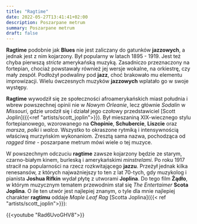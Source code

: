 ```yaml
---
title: "Ragtime"
date: 2022-05-27T13:41:41+02:00
description: Poszarpane metrum
summary: Poszarpane metrum
draft: false
---
```

__Ragtime__ podobnie jak __Blues__ nie jest zaliczany do gatunków __jazzowych__, a jednak jest z nim kojarzony.
Był popularny w latach 1895 - 1919. Jest też chyba pierwszą _stricte_ amerykańską muzyką. Zasadniczo
przeznaczony na fortepian, chociaż powstawały również jej wersje wokalne, na orkiestrę, czy mały zespół. Podłożył podwaliny pod
__jazz__, choć brakowało mu elementu improwizacji. Wielu ówczesnych muzyków __jazzowych__ wplatało go w swoje występy.

__Ragtime__ wywodził się ze społeczności afroamerykańskich miast południa i wbrew powszechnej opinii nie w *Nowym Orleanie*, lecz głównie *Sodalin* w *Missouri*, gdzie urodził się i działał jego czołowy przedstawiciel [Scott Joplin]({{<ref "artists/scott_joplin">}}).
Był mieszaniną XIX-wiecznego stylu fortepianowego, wzorowanego na __Chopinie__, __Schubercie__, __Liszcie__ oraz *marsza*, *polki* i *walca*. Wszystko to okraszone rytmiką i intensywnością właściwą murzyńskim wykonaniom. Zresztą sama nazwa, pochodząca od *ragged time* - poszarpane metrum mówi wiele o tej muzyce.

W powszechnym odczuciu __ragtime__ zawsze kojarzony będzie ze starym, czarno-białym kinem, burleską i amerykańskimi _minstrelami_. Po roku 1917 stracił na popularności na rzecz rozkwitającego __jazzu__. Przeżył jednak kilka renesansów, z których
najważniejszy to ten z lat 70-tych, gdy muzykolog i pianista __Joshua Rifkin__ wydał płytę z utworami __Joplina__. Do tego film
__Żądło__, w którym muzycznym tematem przewodnim stał się _The Entertaimer_ __Scota Joplina__. O ile ten utwór jest najlepiej znanym,
o tyle dla mnie najlepiej charakter __ragtimu__ oddaje *Maple Leaf Rag* [Scotta Joplina]({{< ref "artists/scott_joplin">}}):

{{<youtube "Rad6UvoGHV8">}}